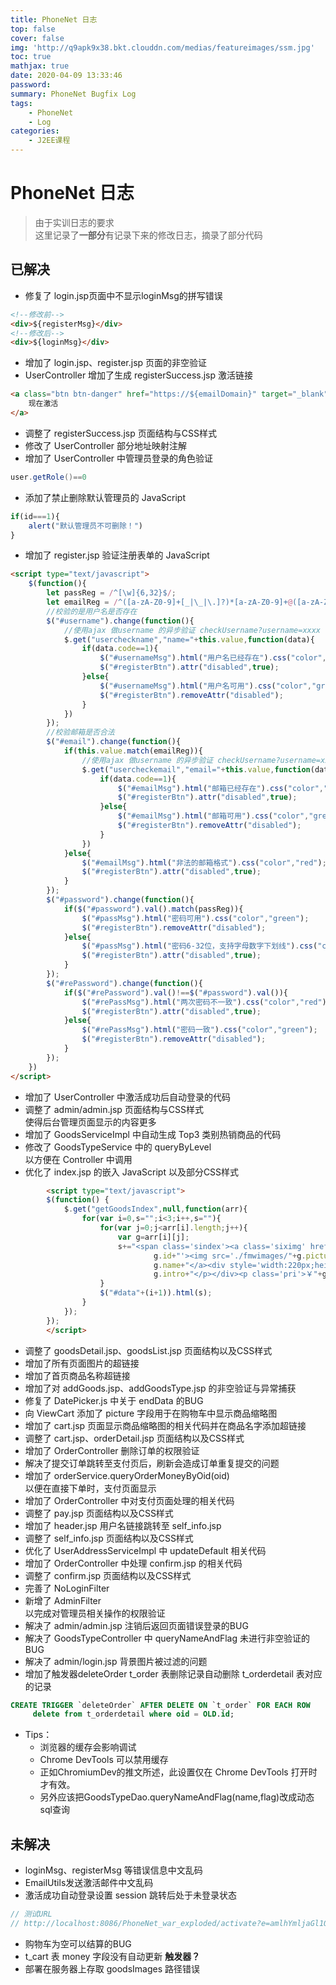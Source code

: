 ```yaml
---
title: PhoneNet 日志
top: false
cover: false
img: 'http://q9apk9x38.bkt.clouddn.com/medias/featureimages/ssm.jpg'
toc: true
mathjax: true
date: 2020-04-09 13:33:46
password:
summary: PhoneNet Bugfix Log
tags:
    - PhoneNet
    - Log
categories:
    - J2EE课程
---
```


# PhoneNet 日志

> 由于实训日志的要求  
	这里记录了**一部分**有记录下来的修改日志，摘录了部分代码

## 已解决

- 修复了 login.jsp页面中不显示loginMsg的拼写错误
```html
<!--修改前-->
<div>${registerMsg}</div>
<!--修改后-->
<div>${loginMsg}</div>
```
- 增加了 login.jsp、register.jsp 页面的非空验证
- UserController 增加了生成 registerSuccess.jsp 激活链接
```html
<a class="btn btn-danger" href="https://${emailDomain}" target="_blank">
	现在激活
</a>
```
- 调整了 registerSuccess.jsp 页面结构与CSS样式
- 修改了 UserController 部分地址映射注解
- 增加了 UserController 中管理员登录的角色验证
```java
user.getRole()==0
```
- 添加了禁止删除默认管理员的 JavaScript
```javascript
if(id===1){
	alert("默认管理员不可删除！")
}
```
- 增加了 register.jsp 验证注册表单的 JavaScript
```html
<script type="text/javascript">
	$(function(){
		let passReg = /^[\w]{6,32}$/;
		let emailReg = /^([a-zA-Z0-9]+[_|\_|\.]?)*[a-zA-Z0-9]+@([a-zA-Z0-9]+[_|\_|\.]?)*[a-zA-Z0-9]+\.[a-zA-Z]{2,3}$/;
		//校验的是用户名是否存在
		$("#username").change(function(){
			//使用ajax 做username 的异步验证 checkUsername?username=xxxx
			$.get("usercheckname","name="+this.value,function(data){
				if(data.code==1){
					$("#usernameMsg").html("用户名已经存在").css("color","red");
					$("#registerBtn").attr("disabled",true);
				}else{
					$("#usernameMsg").html("用户名可用").css("color","green");
					$("#registerBtn").removeAttr("disabled");
				}
			})
		});
		//校验邮箱是否合法
		$("#email").change(function(){
			if(this.value.match(emailReg)){
				//使用ajax 做username 的异步验证 checkUsername?username=xxxx
				$.get("usercheckemail","email="+this.value,function(data){
					if(data.code==1){
						$("#emailMsg").html("邮箱已经存在").css("color","red");
						$("#registerBtn").attr("disabled",true);
					}else{
						$("#emailMsg").html("邮箱可用").css("color","green");
						$("#registerBtn").removeAttr("disabled");
					}
				})
			}else{
				$("#emailMsg").html("非法的邮箱格式").css("color","red");
				$("#registerBtn").attr("disabled",true);
			}
		});
		$("#password").change(function(){
			if($("#password").val().match(passReg)){
				$("#passMsg").html("密码可用").css("color","green");
				$("#registerBtn").removeAttr("disabled");
			}else{
				$("#passMsg").html("密码6-32位，支持字母数字下划线").css("color","red");
				$("#registerBtn").attr("disabled",true);
			}
		});
		$("#rePassword").change(function(){
			if($("#rePassword").val()!==$("#password").val()){
				$("#rePassMsg").html("两次密码不一致").css("color","red");
				$("#registerBtn").attr("disabled",true);
			}else{
				$("#rePassMsg").html("密码一致").css("color","green");
				$("#registerBtn").removeAttr("disabled");
			}
		});
	})
</script>
```
- 增加了 UserController 中激活成功后自动登录的代码
- 调整了 admin/admin.jsp 页面结构与CSS样式  
	使得后台管理页面显示的内容更多
- 增加了 GoodsServiceImpl 中自动生成 Top3 类别热销商品的代码
- 修改了 GoodsTypeService 中的 queryByLevel   
	以方便在 Controller 中调用
- 优化了 index.jsp 的嵌入 JavaScript 以及部分CSS样式
```html
		<script type="text/javascript">
		$(function() {
			$.get("getGoodsIndex",null,function(arr){
				for(var i=0,s="";i<3;i++,s=""){
					for(var j=0;j<arr[i].length;j++){
						var g=arr[i][j];
						s+="<span class='sindex'><a class='siximg' href='${pageContext.request.contextPath}/getGoodsById?id="+
								g.id+"'><img src='./fmwimages/"+g.picture+"' width='234px' height='234px' /></a><a class='na'>"+
								g.name+"</a><div style='width:220px;height:60px;overflow:hidden;'><p class='chip'>" +
								g.intro+"</p></div><p class='pri'>￥"+g.price+"元</p></span>";
					}
					$("#data"+(i+1)).html(s);
				}
			});
		});
		</script>
```
- 调整了 goodsDetail.jsp、goodsList.jsp 页面结构以及CSS样式  
- 增加了所有页面图片的超链接
- 增加了首页商品名称超链接
- 增加了对 addGoods.jsp、addGoodsType.jsp 的非空验证与异常捕获
- 修复了 DatePicker.js 中关于 endData 的BUG
- 向 ViewCart 添加了 picture 字段用于在购物车中显示商品缩略图
- 增加了 cart.jsp 页面显示商品缩略图的相关代码并在商品名字添加超链接
- 调整了 cart.jsp、orderDetail.jsp 页面结构以及CSS样式 
- 增加了 OrderController 删除订单的权限验证
- 解决了提交订单跳转至支付页后，刷新会造成订单重复提交的问题
- 增加了 orderService.queryOrderMoneyByOid(oid)   
	以便在直接下单时，支付页面显示
- 增加了 OrderController 中对支付页面处理的相关代码
- 调整了 pay.jsp 页面结构以及CSS样式
- 增加了 header.jsp 用户名链接跳转至 self_info.jsp
- 调整了 self_info.jsp 页面结构以及CSS样式
- 优化了 UserAddressServiceImpl 中 updateDefault 相关代码
- 增加了 OrderController 中处理 confirm.jsp 的相关代码
- 调整了 confirm.jsp 页面结构以及CSS样式
- 完善了 NoLoginFilter
- 新增了 AdminFilter   
	以完成对管理员相关操作的权限验证
- 解决了 admin/admin.jsp 注销后返回页面错误登录的BUG
- 解决了 GoodsTypeController 中 queryNameAndFlag 未进行非空验证的BUG  
- 解决了 admin/login.jsp 背景图片被过滤的问题
- 增加了触发器deleteOrder
	t_order 表删除记录自动删除 t_orderdetail 表对应的记录
```sql
CREATE TRIGGER `deleteOrder` AFTER DELETE ON `t_order` FOR EACH ROW
	 delete from t_orderdetail where oid = OLD.id;
```

- Tips：
	- 浏览器的缓存会影响调试
    - Chrome DevTools 可以禁用缓存
    - 正如ChromiumDev的推文所述，此设置仅在 Chrome DevTools 打开时才有效。
	- 另外应该把GoodsTypeDao.queryNameAndFlag(name,flag)改成动态sql查询

## 未解决

- loginMsg、registerMsg 等错误信息中文乱码
- EmailUtils发送激活邮件中文乱码
- 激活成功自动登录设置 session 跳转后处于未登录状态
```java
// 测试URL
// http://localhost:8086/PhoneNet_war_exploded/activate?e=amlhYmljaGl1QGdtYWlsLmNvbQ==&c=MjAyMDA0MDcwMTA4NDMwNTkzYzE=
```
- 购物车为空可以结算的BUG
- t_cart 表 money 字段没有自动更新 **触发器？**
- 部署在服务器上存取 goodsImages 路径错误

